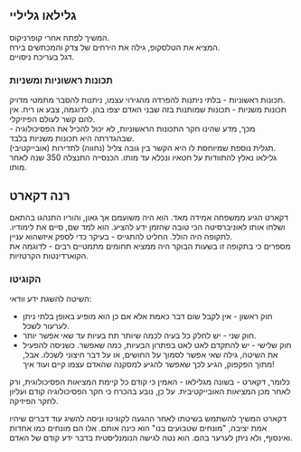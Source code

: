 ## גלילאו גליליי
המשיך לפתח אחרי קופרניקוס.  
המציא את הטלסקופ, גילה את הירחים של צדק והמכתשים בירח.  
דגל בעריכת ניסויים.

### תכונות ראשוניות ומשניות  
תכונות ראשוניות - בלתי ניתנות להפרדה מהגירוי עצמו, ניתנות להסבר מתמטי מדויק.  
תכונות משניות - תכונות שמותנות בזה שבני האדם יצפו בהן. לדוגמה, צבע או ריח. אין להם קשר לעולם הפיזיקלי.  
מכך, מדע שהינו חקר התכונות הראשוניות, לא יכול להכיל את הפסיכולוגיה - שבהגדרתה היא תכונות משניות בלבד.  
תגלית נוספת שמיוחסת לו היא הקשר בין גובה צליל (נחווה) לתדירות (אובייקטיבי).  
גלילאו נאלץ להתוודות על חטאיו ונכלא עד מותו. הכנסייה התנצלה 350 שנה לאחר מותו.

## רנה דקארט  
דקארט הגיע ממשפחה אמידה מאד. הוא היה משועמם אך גאון, והוריו התנהגו בהתאם ושלחו אותו לאוניברסיטה הכי טובה שהזמן ידע להציע. הוא למד שם, סיים את לימודיו. לתקופה היה הולל. החליט להתגייס - בעיקר כדי לספק איזשהוא עניין.  
מספרים כי בתקופה זו בשעות הבוקר היה ממציא תחומים מתמטיים רבים - לדוגמה את הקוארדינטות הקרטזיות.

### הקוגיטו
השיטה להשגת ידע וודאי:
- חוק ראשון - אין לקבל שום דבר כאמת אלא אם כן הוא מופיע באופן בלתי ניתן לערעור לשכל.
- חוק שני - יש לחלק כל בעיה לכמה שיותר תת בעיות עד שאי אפשר יותר.
- חוק שלישי - יש להתקדם לאט לאט בפתרון הבעיות, כמה שאפשר.
כשניסה להפעיל את השיטה, גילה שאי אפשר לסמוך על החושים, או על דבר חיצוני לשכלו. אבל, מתוך הפקפוק, הגיע לכך שאפשר להגיע למסקנה שהאדם עצמו קיים ועוד איך!

כלומר, דקארט - בשונה מגלילאו - האמין כי קודם כל קיימת המציאות הפסיכולוגית, ורק לאחר מכן המציאות האובייקטיבית. על כן, נובע בהכרח כי חקר הפסיכולוגיה קודם ועליון לחקר הפיזיקה.

דקארט המשיך להשתמש בשיטתו לאחר ההגעה לקוגיטו וניסה להשיג עוד דברים שיהיו אמת יציבה, "מונחים שטבועים בנו" הוא כינה אותם. אלו הם מונחים כמו אחדות ואינסוף, ולא ניתן לערער בהם. הוא נטה לגישה הנומנליסטית בדבר ידע קודם של האדם.